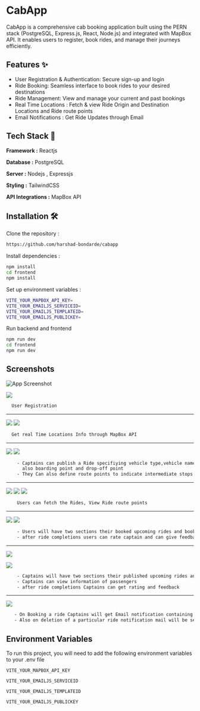 
# CabApp

CabApp is a comprehensive cab booking application built using the PERN stack (PostgreSQL, Express.js, React, Node.js) and integrated with MapBox API. It enables users to register, book rides, and manage their journeys efficiently.

## Features ✨

- User Registration & Authentication: Secure sign-up and login
-  Ride Booking: Seamless interface to book rides to your desired destinations
- Ride Management: View and manage your current and past bookings
- Real Time Locations : Fetch & view Ride Origin and Destination Locations and Ride route points   
- Email Notifications :  Get Ride Updates through Email
## Tech Stack 🚀
 
**Framework :** Reactjs 

**Database :** PostgreSQL

**Server :** Nodejs , Expressjs

**Styling :** TailwindCSS

**API Integrations :** MapBox API






## Installation 🛠️

Clone the repository : 

```bash
https://github.com/harshad-bondarde/cabapp
```

Install dependencies :
```bash
npm install
cd frontend
npm install
```

Set up environment variables :

```bash
VITE_YOUR_MAPBOX_API_KEY=
VITE_YOUR_EMAILJS_SERVICEID=
VITE_YOUR_EMAILJS_TEMPLATEID=
VITE_YOUR_EMAILJS_PUBLICKEY=
```
Run backend and frontend
```bash
npm run dev
cd frontend
npm run dev
```

    
## Screenshots

![App Screenshot](https://i.postimg.cc/xjJzw4VM/Screenshot-2025-01-06-225243.png)

![](https://i.postimg.cc/jjbq2mvz/Screenshot-2025-01-06-225214.png)

```bash
  User Registration
```

***
![](https://i.postimg.cc/qM1V9Gmx/Screenshot-2025-01-06-230533.png)
![](https://i.postimg.cc/sX14g77S/Screenshot-2025-01-06-230633.png)
```bash
  Get real Time Locations Info through MapBox API
```
***

![](https://i.postimg.cc/GtWQNtBD/Screenshot-2025-01-06-231432.png)
![](https://i.postimg.cc/ydmKbgrq/Screenshot-2025-01-06-231512.png)
```bash
    - Captains can publish a Ride specifiying vehicle type,vehicle name 
      also boarding point and drop-off point
    - They Can also define route points to indicate intermediate stops
```
 ***
![](https://i.postimg.cc/mDc5htHc/Screenshot-2025-01-06-231859.png)
![](https://i.postimg.cc/mgQbNCTw/Screenshot-2025-01-06-231930.pnghttps://i.postimg.cc/mgQbNCTw/Screenshot-2025-01-06-231930.png)
![](https://i.postimg.cc/52SrHhkV/Screenshot-2025-01-06-232452.png)

```bash
    Users can fetch the Rides, View Ride route points  
```
***
![](https://i.postimg.cc/mkFmwJL8/Screenshot-2025-01-06-232400.png)
![](https://i.postimg.cc/XYQ73zW2/Screenshot-2025-01-06-232817.png)

```bash
    - Users will have two sections their booked upcoming rides and booked rides
    - after ride completions users can rate captain and can give feedback 
```

***
![](https://i.postimg.cc/rwLTms5t/Screenshot-2025-01-06-233016.png)

![](https://i.postimg.cc/DZDkKw20/Screenshot-2025-01-06-233027.png)

```bash
    - Captains will have two sections their published upcoming rides and past rides
    - Captains can view information of passengers 
    - after ride completions Captains can get rating and feedback
```

***
![](https://i.postimg.cc/mgRrn8Xq/Screenshot-2025-01-06-233212.png)

```bash
   - On Booking a ride Captains will get Email notification containing information about the passenger
   - Also on deletion of a particular ride notification mail will be sent to all passengers 
```









## Environment Variables

To run this project, you will need to add the following environment variables to your .env file

`VITE_YOUR_MAPBOX_API_KEY`

`VITE_YOUR_EMAILJS_SERVICEID`

`VITE_YOUR_EMAILJS_TEMPLATEID`

`VITE_YOUR_EMAILJS_PUBLICKEY`


